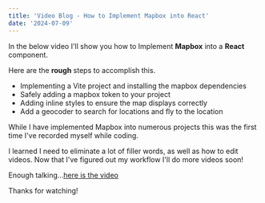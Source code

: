 ```yaml
---
title: 'Video Blog - How to Implement Mapbox into React'
date: '2024-07-09'
---
```


In the below video I'll show you how to Implement **Mapbox** into a **React** component.  

Here are the **rough** steps to accomplish this.

- Implementing a Vite project and installing the mapbox dependencies
- Safely adding a mapbox token to your project
- Adding inline styles to ensure the map displays correctly
- Add a geocoder to search for locations and fly to the location

While I have implemented Mapbox into numerous projects this was the first time I've recorded myself while coding.  

I learned I need to eliminate a lot of filler words, as well as how to edit videos. Now that I've figured out my workflow I'll do more videos soon!

Enough talking...[here is the video](https://youtu.be/6HqToh9SUtU)

Thanks for watching!
